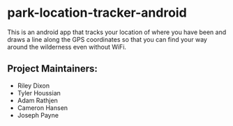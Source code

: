 # park-location-tracker-android
This is an android app that tracks your location of where you have been and draws a line along the GPS coordinates so that you can find your way around the wilderness even without WiFi.

## Project Maintainers:
- Riley Dixon
- Tyler Houssian
- Adam Rathjen
- Cameron Hansen
- Joseph Payne
